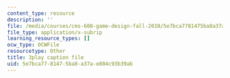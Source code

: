 ```yaml
---
content_type: resource
description: ''
file: /media/courses/cms-608-game-design-fall-2010/5e7bca7781475ba8a37ae804c93b39ab_68554.vtt
file_type: application/x-subrip
learning_resource_types: []
ocw_type: OCWFile
resourcetype: Other
title: 3play caption file
uid: 5e7bca77-8147-5ba8-a37a-e804c93b39ab
---
```

